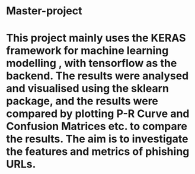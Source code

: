 # Master-project
# This project mainly uses the KERAS framework for machine learning modelling , with tensorflow as the backend. The results were analysed and visualised using the sklearn package, and the results were compared by plotting P-R Curve and Confusion Matrices etc. to compare the results. The aim is to investigate the features and metrics of phishing URLs. 
